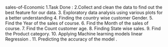  sales-of-Economic
1.Task Done :
2.Collect and clean the data to find out the best feature for our data.
3. Exploratory data analysis using various plots for a better understanding
4. Finding the country wise customer Gender.
5. Find the Year of the sales of course.
6. Find the Month of the sales of course.
7. Find the Count customer age.
8. Finding State wise sales.
9. Find the Product category.
10. Applying Machine learning models linear Regression .
11. Predicting the accuracy of the model .

